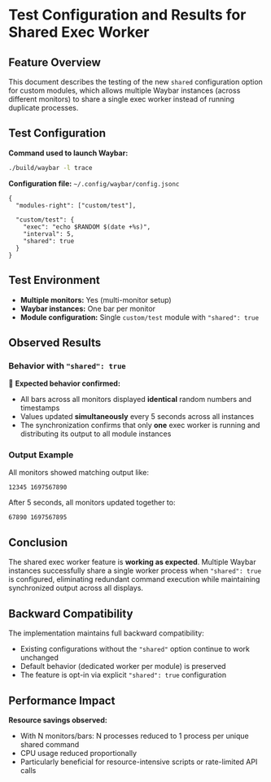 # Test Configuration and Results for Shared Exec Worker

## Feature Overview

This document describes the testing of the new `shared` configuration option for custom modules, which allows multiple Waybar instances (across different monitors) to share a single exec worker instead of running duplicate processes.

## Test Configuration

**Command used to launch Waybar:**
```bash
./build/waybar -l trace
```

**Configuration file:** `~/.config/waybar/config.jsonc`

```jsonc
{
  "modules-right": ["custom/test"],

  "custom/test": {
    "exec": "echo $RANDOM $(date +%s)",
    "interval": 5,
    "shared": true
  }
}
```

## Test Environment

- **Multiple monitors:** Yes (multi-monitor setup)
- **Waybar instances:** One bar per monitor
- **Module configuration:** Single `custom/test` module with `"shared": true`

## Observed Results

### Behavior with `"shared": true`

 **Expected behavior confirmed:**
- All bars across all monitors displayed **identical** random numbers and timestamps
- Values updated **simultaneously** every 5 seconds across all instances
- The synchronization confirms that only **one** exec worker is running and distributing its output to all module instances

### Output Example

All monitors showed matching output like:
```
12345 1697567890
```

After 5 seconds, all monitors updated together to:
```
67890 1697567895
```

## Conclusion

The shared exec worker feature is **working as expected**. Multiple Waybar instances successfully share a single worker process when `"shared": true` is configured, eliminating redundant command execution while maintaining synchronized output across all displays.

## Backward Compatibility

The implementation maintains full backward compatibility:
- Existing configurations without the `"shared"` option continue to work unchanged
- Default behavior (dedicated worker per module) is preserved
- The feature is opt-in via explicit `"shared": true` configuration

## Performance Impact

**Resource savings observed:**
- With N monitors/bars: N processes reduced to 1 process per unique shared command
- CPU usage reduced proportionally
- Particularly beneficial for resource-intensive scripts or rate-limited API calls
